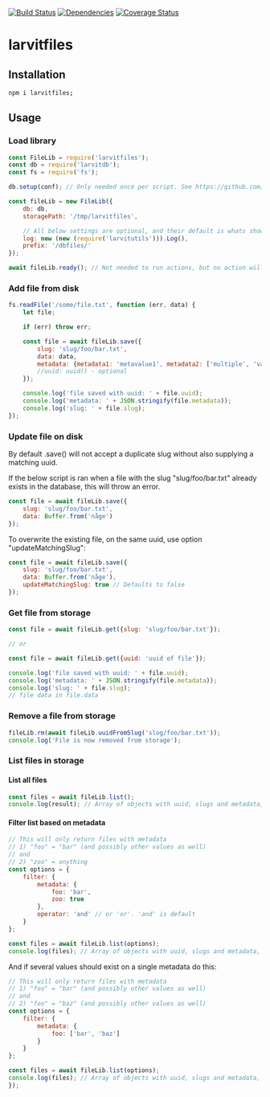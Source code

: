 [![Build Status](https://travis-ci.org/larvit/larvitfiles.svg?branch=master)](https://travis-ci.org/larvit/larvitfiles) [![Dependencies](https://david-dm.org/larvit/larvitfiles.svg)](https://david-dm.org/larvit/larvitfiles.svg)
[![Coverage Status](https://coveralls.io/repos/larvit/larvitfiles/badge.svg)](https://coveralls.io/github/larvit/larvitfiles)

# larvitfiles

## Installation

```bash
npm i larvitfiles;
```

## Usage

### Load library

```javascript
const FileLib = require('larvitfiles');
const db = require('larvitdb');
const fs = require('fs');

db.setup(conf); // Only needed once per script. See https://github.com/larvit/larvitdb for details

const fileLib = new FileLib({
	db: db,
	storagePath: '/tmp/larvitfiles',

	// All below settings are optional, and their default is whats shown here
	log: new (new (require('larvitutils'))).Log(),
	prefix: '/dbfiles/'
});

await fileLib.ready(); // Not needed to run actions, but no action will start until this is returning true
```

### Add file from disk

```javascript
fs.readFile('/some/file.txt', function (err, data) {
	let	file;

	if (err) throw err;

	const file = await fileLib.save({
		slug: 'slug/foo/bar.txt',
		data: data,
		metadata: {metadata1: 'metavalue1', metadata2: ['multiple', 'values']}, // optional, will erase previous metadata if left blank
		//uuid: uuid() - optional
	});

	console.log('file saved with uuid: ' + file.uuid);
	console.log('metadata: ' + JSON.stringify(file.metadata));
	console.log('slug: ' + file.slug);
});
```

### Update file on disk

By default .save() will not accept a duplicate slug without also supplying a matching uuid.

If the below script is ran when a file with the slug "slug/foo/bar.txt" already exists in the database, this will throw an error.

```javascript
const file = await fileLib.save({
	slug: 'slug/foo/bar.txt',
	data: Buffer.from('någe')
});
```

To overwrite the existing file, on the same uuid, use option "updateMatchingSlug":

```javascript
const file = await fileLib.save({
	slug: 'slug/foo/bar.txt',
	data: Buffer.from('någe'),
	updateMatchingSlug: true // Defaults to false
});
```

### Get file from storage

```javascript
const file = await fileLib.get({slug: 'slug/foo/bar.txt'});

// or

const file = await fileLib.get({uuid: 'uuid of file'});

console.log('file saved with uuid: ' + file.uuid);
console.log('metadata: ' + JSON.stringify(file.metadata));
console.log('slug: ' + file.slug);
// file data in file.data
```

### Remove a file from storage

```javascript
fileLib.rm(await fileLib.uuidFromSlug('slog/foo/bar.txt'));
console.log('File is now removed from storage');
```

### List files in storage

#### List all files

```javascript
const files = await fileLib.list();
console.log(result); // Array of objects with uuid, slugs and metadata, but NOT file data as values.
```

#### Filter list based on metadata

```javascript
// This will only return files with metadata
// 1) "foo" = "bar" (and possibly other values as well)
// and
// 2) "zoo" = anything
const options = {
	filter: {
		metadata: {
			foo: 'bar',
			zoo: true
		},
		operator: 'and' // or 'or'. 'and' is default
	}
};

const files	= await fileLib.list(options);
console.log(files); // Array of objects with uuid, slugs and metadata, but NOT file data as values.
```

And if several values should exist on a single metadata do this:

```javascript
// This will only return files with metadata
// 1) "foo" = "bar" (and possibly other values as well)
// and
// 2) "foo" = "baz" (and possibly other values as well)
const options = {
	filter: {
		metadata: {
			foo: ['bar', 'baz']
		}
	}
};

const files	= await fileLib.list(options);
console.log(files); // Array of objects with uuid, slugs and metadata, but NOT file data as values.
});
```
